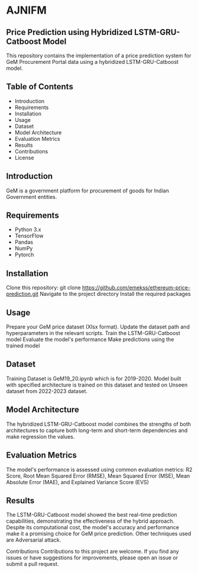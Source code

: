 # AJNIFM
## Price Prediction using Hybridized LSTM-GRU-Catboost Model
This repository contains the implementation of a price prediction system for GeM Procurement Portal data using a hybridized LSTM-GRU-Catboost model.

## Table of Contents
- Introduction
- Requirements
- Installation
- Usage
- Dataset
- Model Architecture
- Evaluation Metrics
- Results
- Contributions
- License

## Introduction
GeM is a government platform for procurement of goods for Indian Government entities.

## Requirements
- Python 3.x
- TensorFlow
- Pandas
- NumPy
- Pytorch

## Installation
Clone this repository: git clone https://github.com/emekss/ethereum-price-prediction.git
Navigate to the project directory
Install the required packages

## Usage
Prepare your GeM price dataset (Xlsx format).
Update the dataset path and hyperparameters in the relevant scripts.
Train the LSTM-GRU-Catboost model
Evaluate the model's performance
Make predictions using the trained model

## Dataset
Training Dataset is GeM19_20.ipynb which is for 2019-2020. Model built with specified architecture is trained on this dataset and tested on Unseen dataset from 2022-2023 dataset.

## Model Architecture
The hybridized LSTM-GRU-Catboost model combines the strengths of both architectures to capture both long-term and short-term dependencies and make regression the values.

## Evaluation Metrics
The model's performance is assessed using common evaluation metrics: R2 Score, Root Mean Squared Error (RMSE), Mean Squared Error (MSE), Mean Absolute Error (MAE), and Explained Variance Score (EVS)

## Results
The LSTM-GRU-Catboost model showed the best real-time prediction capabilities, demonstrating the effectiveness of the hybrid approach. Despite its computational cost, the model's accuracy and performance make it a promising choice for GeM price prediction. Other techniques used are Adversarial attack.

Contributions
Contributions to this project are welcome. If you find any issues or have suggestions for improvements, please open an issue or submit a pull request.
